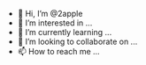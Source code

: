 - 👋 Hi, I’m @2apple
- 👀 I’m interested in ...
- 🌱 I’m currently learning ...
- 💞️ I’m looking to collaborate on ...
- 📫 How to reach me ...

<!---
2apple/2apple is a ✨ special ✨ repository because its `README.md` (this file) appears on your GitHub profile.
You can click the Preview link to take a look at your changes.
--->
